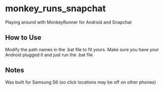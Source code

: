 # monkey_runs_snapchat

Playing around with MonkeyRunner for Android and Snapchat

## How to Use
Modify the path names in the .bat file to fit yours. Make sure you have your Android plugged it and just run the .bat file

## Notes
Was built for Samsung S6 (so click locations may be off on other phones)
